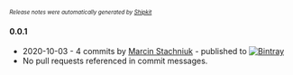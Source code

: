 <sup><sup>*Release notes were automatically generated by [Shipkit](http://shipkit.org/)*</sup></sup>

#### 0.0.1
 - 2020-10-03 - 4 commits by [Marcin Stachniuk](https://github.com/mstachniuk) - published to [![Bintray](https://img.shields.io/badge/Bintray-0.0.1-green.svg)](https://bintray.com/shipkit-bootstrap/bootstrap/maven/0.0.1)
 - No pull requests referenced in commit messages.

